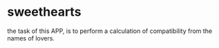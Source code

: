 # sweethearts
the task of this APP, is to perform a calculation of compatibility from the names of lovers.
